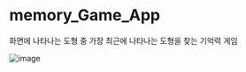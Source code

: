 # memory_Game_App
화면에 나타나는 도형 중 가장 최근에 나타나는 도형을 찾는 기억력 게임

![image](https://user-images.githubusercontent.com/76084623/122000877-7726b980-cdea-11eb-8ae6-a8db95de954e.png)
